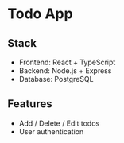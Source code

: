 # Todo App

## Stack
- Frontend: React + TypeScript
- Backend: Node.js + Express
- Database: PostgreSQL

## Features
- Add / Delete / Edit todos
- User authentication

